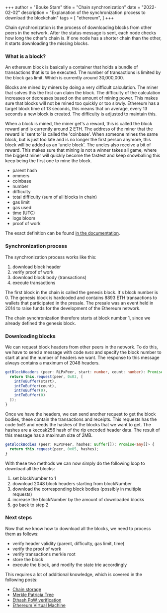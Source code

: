 +++ 
author = "Bouke Stam" 
title = "Chain synchronization" 
date = "2022-02-02" 
description = "Explanation of the synchronization process to download the blockchain" 
tags = [ "ethereum", ] 
+++

Chain synchronization is the process of downloading blocks from other peers in the network.
After the status message is sent, each node checks how long the other's chain is.
If one node has a shorter chain than the other, it starts downloading the missing blocks.

### What is a block?

An ethereum block is basically a container that holds a bundle of transactions that is to be executed.
The number of transactions is limited by the block gas limit. Which is currently around 30,000,000.

Blocks are mined by miners by doing a very difficult calculation. The miner that solves this the first can claim the block.
The difficulty of the calculation increases or decreases based on the amount of mining power.
This makes sure that blocks will not be mined too quickly or too slowly. Ethereum has a target block time of 13 seconds, this means that on average, every 13 seconds a new block is created. The difficulty is adjusted to maintain this.

When a block is mined, the miner get's a reward, this is called the block reward and is currently around 2 ETH.
The address of the miner that the reward is 'sent to' is called the 'coinbase'.
When someone mines the same block, but is just too late and is no longer the first person anymore, this block will be added as an 'uncle block'. The uncles also receive a bit of reward. This makes sure that mining is not a winner takes all game, where the biggest miner will quickly become the fastest and keep snowballing this keep being the first one to mine the block.

- parent hash
- ommers
- coinbase
- number
- difficulty
- total difficulty (sum of all blocks in chain)
- gas limit
- gas used
- time (UTC)
- logs bloom
- proof of work

The exact definition can be found [in the documentation](https://github.com/ethereum/devp2p/blob/master/caps/eth.md#block-encoding-and-validity).

### Synchronization process

The synchronization process works like this:

1. download block header
2. verify proof of work
3. download block body (transactions)
4. execute transactions

The first block in the chain is called the genesis block. It's block number is 0.
The genesis block is hardcoded and contains 8893 ETH transactions to wallets that participated in the presale.
The presale was an event held in 2014 to raise funds for the development of the Ethereum network.

The chain synchronization therefore starts at block number 1, since we already defined the genesis block.

### Downloading blocks

We can request block headers from other peers in the network.
To do this, we have to send a message with code `0x03` and specify the block number to start at and the number of headers we want.
The response to this message always contains a maximum of 2048 headers.

```typescript
getBlockHeaders (peer: RLPxPeer, start: number, count: number): Promise<Buffer[][]> {
  return this.request(peer, 0x03, [
    intToBuffer(start),
    intToBuffer(count),
    intToBuffer(0),
    intToBuffer(0)
  ]);
}
```

Once we have the headers, we can send another request to get the block bodies, these contain the transactions and receipts.
This requests has the code `0x05` and needs the hashes of the blocks that we want to get.
The hashes are a keccak256 hash of the rlp encoded header data.
The result of this message has a maximum size of 2MB.

```typescript
getBlockBodies (peer: RLPxPeer, hashes: Buffer[]): Promise<any[]> {
  return this.request(peer, 0x05, hashes);
}
```

With these two methods we can now simply do the following loop to download all the blocks:

1. set blockNumber to 1
2. download 2048 block headers starting from blockNumber
3. download the corresponding block bodies (possibly in multiple requests)
4. increase the blockNumber by the amount of downloaded blocks
5. go back to step 2

### Next steps

Now that we know how to download all the blocks, we need to process them as follows:

- verify header validity (parent, difficulty, gas limit, time)
- verify the proof of work
- verify transactions merkle root
- store the block
- execute the block, and modify the state trie accordingly

This requires a lot of additional knowledge, which is covered in the following posts:

- [Chain storage](Chain%20storage.md)
- [Merkle Patricia Tree](Merkle%20Patricia%20Trie.md)
- [Ethash PoW verification](Ethash%20PoW%20verification.md)
- [Ethereum Virtual Machine](Ethereum%20Virtual%20Machine.md)